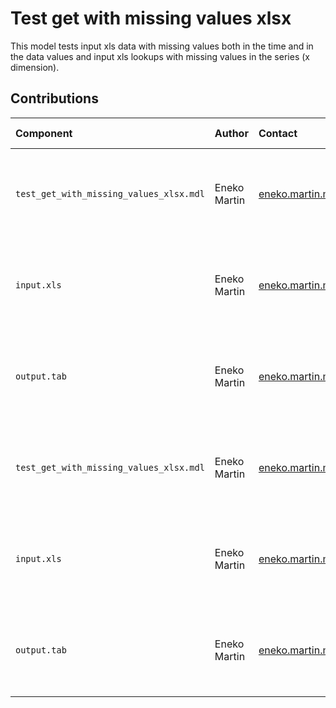 Test get with missing values xlsx
===============

This model tests input xls data with missing values both in the time and in the data values and input xls lookups with missing values in the series (x dimension).


Contributions
-------------

| Component                           | Author          | Contact                         | Date    | Software Version                                      |
|:----------------------------------- |:--------------- |:------------------------------- |:-------- |:---------------------------------------------------- |
| `test_get_with_missing_values_xlsx.mdl`               | Eneko Martin    | eneko.martin.martinez@gmail.com | 01/25/21 | Vensim DSS for Windows 7.3.4 single precision (x32)  |
| `input.xls`                         | Eneko Martin    | eneko.martin.martinez@gmail.com | 01/25/21 | Vensim DSS for Windows 7.3.4 single precision (x32)  |
| `output.tab `                       | Eneko Martin    | eneko.martin.martinez@gmail.com | 01/25/21 | Vensim DSS for Windows 7.3.4 single precision (x32)  |
| `test_get_with_missing_values_xlsx.mdl`               | Eneko Martin    | eneko.martin.martinez@gmail.com | 02/02/21 | Vensim DSS for Windows 7.3.4 single precision (x32)  |
| `input.xls`                         | Eneko Martin    | eneko.martin.martinez@gmail.com | 02/02/21 | Vensim DSS for Windows 7.3.4 single precision (x32)  |
| `output.tab `                       | Eneko Martin    | eneko.martin.martinez@gmail.com | 02/02/21 | Vensim DSS for Windows 7.3.4 single precision (x32)  |
